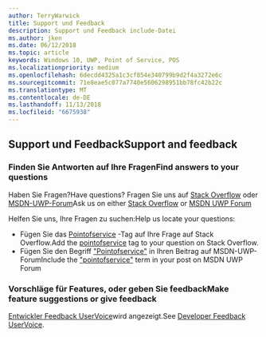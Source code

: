 ```yaml
---
author: TerryWarwick
title: Support und Feedback
description: Support und Feedback include-Datei
ms.author: jken
ms.date: 06/12/2018
ms.topic: article
keywords: Windows 10, UWP, Point of Service, POS
ms.localizationpriority: medium
ms.openlocfilehash: 6decdd4325a1c3cf854e340799b9d2f4a3272e6c
ms.sourcegitcommit: 71e8eae5c077a7740e5606298951bb78fc42b22c
ms.translationtype: MT
ms.contentlocale: de-DE
ms.lasthandoff: 11/13/2018
ms.locfileid: "6675938"
---
```

## <a name="support-and-feedback"></a><span data-ttu-id="cd335-104">Support und Feedback</span><span class="sxs-lookup"><span data-stu-id="cd335-104">Support and feedback</span></span>

### <a name="find-answers-to-your-questions"></a><span data-ttu-id="cd335-105">Finden Sie Antworten auf Ihre Fragen</span><span class="sxs-lookup"><span data-stu-id="cd335-105">Find answers to your questions</span></span>

<span data-ttu-id="cd335-106">Haben Sie Fragen?</span><span class="sxs-lookup"><span data-stu-id="cd335-106">Have questions?</span></span> <span data-ttu-id="cd335-107">Fragen Sie uns auf [Stack Overflow](https://aka.ms/pos-stackoverflow) oder [MSDN-UWP-Forum](https://aka.ms/pos-msdn-uwpforum)</span><span class="sxs-lookup"><span data-stu-id="cd335-107">Ask us on either [Stack Overflow](https://aka.ms/pos-stackoverflow) or [MSDN UWP Forum](https://aka.ms/pos-msdn-uwpforum)</span></span>

<span data-ttu-id="cd335-108">Helfen Sie uns, Ihre Fragen zu suchen:</span><span class="sxs-lookup"><span data-stu-id="cd335-108">Help us locate your questions:</span></span>
- <span data-ttu-id="cd335-109">Fügen Sie das [Pointofservice](https://aka.ms/pos-stackoverflow) -Tag auf Ihre Frage auf Stack Overflow.</span><span class="sxs-lookup"><span data-stu-id="cd335-109">Add the [pointofservice](https://aka.ms/pos-stackoverflow) tag to your question on Stack Overflow.</span></span> 
- <span data-ttu-id="cd335-110">Fügen Sie den Begriff ["Pointofservice"](https://aka.ms/pos-msdn-uwpforum) in Ihren Beitrag auf MSDN-UWP-Forum</span><span class="sxs-lookup"><span data-stu-id="cd335-110">Include the ["pointofservice"](https://aka.ms/pos-msdn-uwpforum) term in your post on MSDN UWP Forum</span></span>

### <a name="make-feature-suggestions-or-give-feedback"></a><span data-ttu-id="cd335-111">Vorschläge für Features, oder geben Sie feedback</span><span class="sxs-lookup"><span data-stu-id="cd335-111">Make feature suggestions or give feedback</span></span>
<span data-ttu-id="cd335-112">[Entwickler Feedback UserVoice](https://wpdev.uservoice.com/forums/110705-universal-windows-platform?category_id=202594)wird angezeigt.</span><span class="sxs-lookup"><span data-stu-id="cd335-112">See [Developer Feedback UserVoice](https://wpdev.uservoice.com/forums/110705-universal-windows-platform?category_id=202594).</span></span>
